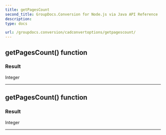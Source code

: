 ```yaml
---
title: getPagesCount
second_title: GroupDocs.Conversion for Node.js via Java API Reference
description: 
type: docs

url: /groupdocs.conversion/cadconvertoptions/getpagescount/
---
```


## getPagesCount()  function


### Result
Integer


---


## getPagesCount()  function


### Result
Integer


---


